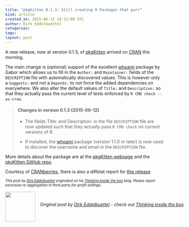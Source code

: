 ```yaml
---
title: "pkgKitten 0.1.3: Still creating R Packages that purr"
kind: article
created_at: 2015-06-13 14:13:00 UTC
author: Dirk Eddelbuettel
categories: 
tags: 
layout: post
---
```

<p>A new release, now at version 0.1.3, of <a href="http://dirk.eddelbuettel.com/code/pkgkitten.html">pkgKitten</a> arrived on <a href="http://cran.r-project.org">CRAN</a> this morning.</p>
<p>The main change is (optional) support of the excellent <a href="http://cran.rstudio.com/package=whoami">whoami</a> package by Gabor which allows us to fill in the <code>Author:</code> and <code>Maintainer:</code> fields of the <code>DESCRIPTION</code> file with automatically discovered values. This is however only a <code>Suggests:</code> and not a <code>Depends:</code> to not force the added dependencies on everywhere. We also alter the default values of <code>Title:</code> and <code>Description:</code> so that they actually pass the current level of tests enforced by <code>R CMD check --as-cran</code>.</p>
<blockquote>
<h4>
Changes in version 0.1.3 (2015-06-12)
</h4>
<ul>
<li><p> 
The fields Title: and Description: in the file <code>DESCRIPTION</code> file are now updated such that they actually pass <code>R CMD check</code> on current versions of R.
</p> </li>
<li><p> 
If installed, the <a href="http://cran.rstudio.com/package=whoami">whoami</a> package (version 1.1.0 or later) is now used to discover the username and email in the <code>DESCRIPTION</code> file.
</p> </li>
</ul>
</blockquote>


<p>More details about the package are at the <a href="http://dirk.eddelbuettel.com/code/pkgkitten.html">pkgKitten webpage</a> and the <a href="https://github.com/eddelbuettel/pkgkitten">pkgKitten GitHub repo</a>.</p>
<p>Courtesy of <a href="http://dirk.eddelbuettel.com/cranberries/">CRANberries</a>, there is also a diffstat report for <a href="http://dirk.eddelbuettel.com/cranberries/2015/06/13#pkgKitten_0.1.3">this release</a></p>
<p style="font-size:80%; font-style:italic;">
This post by <a href="http://dirk.eddelbuettel.com">Dirk Eddelbuettel</a> originated on his <a href="http://dirk.eddelbuettel.com/blog/">Thinking inside the box</a> blog. Please report excessive re-aggregation in third-party for-profit settings.
<p></p><div class="author">
  <img src="" style="width: 96px; height: 96;">
  <span style="position: absolute; padding: 32px 15px;">
    <i>Original post by <a href="http://twitter.com/">Dirk Eddelbuettel</a> - check out <a href="http://dirk.eddelbuettel.com/blog">Thinking inside the box   </a></i>
  </span>
</div>
